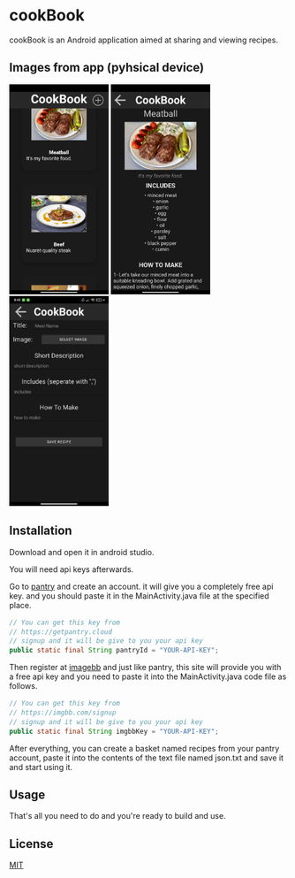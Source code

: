 # cookBook

cookBook is an Android application aimed at sharing and viewing recipes.

## Images from app (pyhsical device)

<img src="https://github.com/yesilOguz/cookBook/blob/main/imagesForREADME/main.jpg" width="180"> <img src="https://github.com/yesilOguz/cookBook/blob/main/imagesForREADME/recipe.jpg" width="180"> <img src="https://github.com/yesilOguz/cookBook/blob/main/imagesForREADME/add.jpg" width="180"> 

## Installation

Download and open it in android studio.

You will need api keys afterwards.

Go to [pantry](https://getpantry.cloud) and create an account. it will give you a completely free api key. and you should paste it in the MainActivity.java file at the specified place.

```java
// You can get this key from
// https://getpantry.cloud
// signup and it will be give to you your api key
public static final String pantryId = "YOUR-API-KEY";
```

Then register at [imagebb](https://imgbb.com/signup) and just like pantry, this site will provide you with a free api key and you need to paste it into the MainActivity.java code file as follows.

```java
// You can get this key from
// https://imgbb.com/signup
// signup and it will be give to you your api key
public static final String imgbbKey = "YOUR-API-KEY";
```

After everything, you can create a basket named recipes from your pantry account, paste it into the contents of the text file named json.txt and save it and start using it.

## Usage

That's all you need to do and you're ready to build and use.

## License

[MIT](https://choosealicense.com/licenses/mit/)
